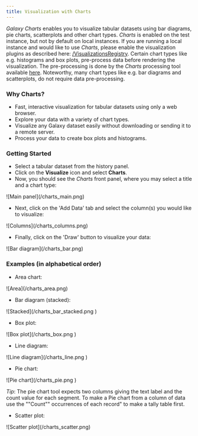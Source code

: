 ```yaml
---
title: Visualization with Charts
---
```



*Galaxy Charts* enables you to visualize tabular datasets using bar diagrams, pie charts, scatterplots and other chart types. *Charts* is enabled on the test instance, but not by default on local instances. If you are running a local instance and would like to use *Charts*, please enable the visualization plugins as described here: [/VisualizationsRegistry](/src/VisualizationsRegistry/index.md). Certain chart types like e.g. histograms and box plots, pre-process data before rendering the visualization. The pre-processing is done by the *Charts* processing tool available [here](http://toolshed.g2.bx.psu.edu/view/guerler/charts). Noteworthy, many chart types like e.g. bar diagrams and scatterplots, do not require data pre-processing.

### Why Charts?

* Fast, interactive visualization for tabular datasets using only a web browser.
* Explore your data with a variety of chart types.
* Visualize any Galaxy dataset easily without downloading or sending it to a remote server.
* Process your data to create box plots and histograms.

### Getting Started

* Select a tabular dataset from the history panel.
* Click on the **Visualize** icon and select **Charts**.
* Now, you should see the *Charts* front panel, where you may select a title and a chart type:
<div class='center'>![Main panel](/charts_main.png)</div>

* Next, click on the 'Add Data' tab and select the column(s) you would like to visualize:
<div class='center'>![Columns](/charts_columns.png)</div>

* Finally, click on the 'Draw' button to visualize your data:
<div class='center'>![Bar diagram](/charts_bar.png)</div>


### Examples (in alphabetical order)

* Area chart:
<div class='center'>![Area](/charts_area.png)</div>

* Bar diagram (stacked):
<div class='center'>![Stacked](/charts_bar_stacked.png )</div>

* Box plot:
<div class='center'>![Box plot](/charts_box.png )</div>

* Line diagram:
<div class='center'>![Line diagram](/charts_line.png )</div>

* Pie chart:
<div class='center'>![Pie chart](/charts_pie.png )</div>

*Tip*: The pie chart tool expects two columns giving the text label and the count value for each segment. To make a Pie chart from a column of data use the ""Count"" occurrences of each record" to make a tally table first.

* Scatter plot:
<div class='center'>![Scatter plot](/charts_scatter.png)</div>
